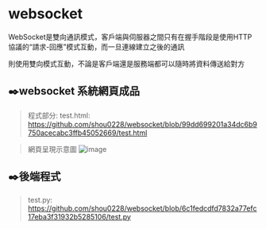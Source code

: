 # websocket

WebSocket是雙向通訊模式，客戶端與伺服器之間只有在握手階段是使用HTTP協議的“請求-回應”模式互動，而一旦連線建立之後的通訊

則使用雙向模式互動，不論是客戶端還是服務端都可以隨時將資料傳送給對方

✒️websocket 系統網頁成品
---------------------------------------------
>程式部分:
>test.html: https://github.com/shou0228/websocket/blob/99dd699201a34dc6b9750acecabc3ffb45052669/test.html

>網頁呈現示意圖
![image](https://user-images.githubusercontent.com/68886395/158219035-41e2851e-657a-425f-b91a-c971823f4718.png)

✒️後端程式
---------------------------------------------
>test.py: https://github.com/shou0228/websocket/blob/6c1fedcdfd7832a77efc17eba3f31932b5285106/test.py
